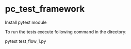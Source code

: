 # pc_test_framework

Install pytest module

To run the tests execute following command in the directory:


pytest test_flow_1.py